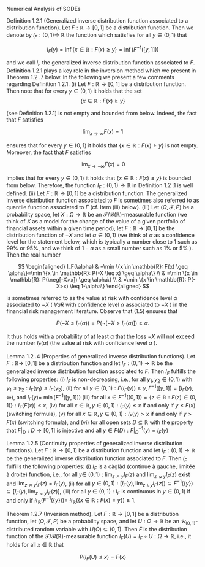 Numerical Analysis of SODEs



Definition 1.2.1 (Generalized inverse distribution function associated to a distribution function). Let $F: \mathbb{R} \rightarrow[0,1]$ be a distribution function. Then we denote by $I_F:(0,1) \rightarrow$ $\mathbb{R}$ the function which satisfies for all $y \in(0,1)$ that

$$
I_F(y)=\inf \{x \in \mathbb{R}: F(x) \geq y\}=\inf \left(F^{-1}([y, 1])\right)
$$

and we call $I_F$ the generalized inverse distribution function associated to $F$.
Definition 1.2.1 plays a key role in the inversion method which we present in Theorem 1.2 .7 below. In the following we present a few comments regarding Definition 1.2.1.
(i) Let $F: \mathbb{R} \rightarrow[0,1]$ be a distribution function. Then note that for every $y \in(0,1)$ it holds that the set
$$
\{x \in \mathbb{R}: F(x) \geq y\}
$$

(see Definition 1.2.1) is not empty and bounded from below. Indeed, the fact that $F$ satisfies

$$
\lim _{x \rightarrow \infty} F(x)=1
$$

ensures that for every $y \in(0,1)$ it holds that $\{x \in \mathbb{R}: F(x) \geq y\}$ is not empty. Moreover, the fact that $F$ satisfies

$$
\lim _{x \rightarrow-\infty} F(x)=0
$$

implies that for every $y \in(0,1)$ it holds that $\{x \in \mathbb{R}: F(x) \geq y\}$ is bounded from below. Therefore, the function $I_F:(0,1) \rightarrow \mathbb{R}$ in Definition 1.2 .1 is well defined.
(ii) Let $F: \mathbb{R} \rightarrow[0,1]$ be a distribution function. The generalized inverse distribution function associated to $F$ is sometimes also referred to as quantile function associated to $F$ (cf. Item (iii) below).
(iii) Let $(\Omega, \mathcal{F}, P)$ be a probability space, let $X: \Omega \rightarrow \mathbb{R}$ be an $\mathcal{F} / \mathcal{B}(\mathbb{R})$-measurable function (we think of $X$ as a model for the change of the value of a given portfolio of financial assets within a given time period), let $F: \mathbb{R} \rightarrow[0,1]$ be the distribution function of $-X$ and let $\alpha \in(0,1)$ (we think of $\alpha$ as a confidence level for the statement below, which is typically a number close to 1 such as $99 \%$ or $95 \%$, and we think of $1-\alpha$ as a small number such as $1 \%$ or $5 \%$ ). Then the real number

$$
\begin{aligned}
I_F(\alpha) & =\min \{x \in \mathbb{R}: F(x) \geq \alpha\}=\min \{x \in \mathbb{R}: P(-X \leq x) \geq \alpha\} \\
& =\min \{x \in \mathbb{R}: P(\neg[-X>x]) \geq \alpha\} \\
& =\min \{x \in \mathbb{R}: P(-X>x) \leq 1-\alpha\}
\end{aligned}
$$

is sometimes referred to as the value at risk with confidence level $\alpha$ associated to $-X$ ( $V a R$ with confidence level $\alpha$ associated to $-X$ ) in the financial risk management literature. Observe that (1.5) ensures that

$$
P\left(-X \leq I_F(\alpha)\right)=P\left(\neg\left[-X>I_F(\alpha)\right]\right) \geq \alpha \text {. }
$$


It thus holds with a probability of at least $\alpha$ that the loss $-X$ will not exceed the number $I_F(\alpha)$ (the value at risk with confidence level $\alpha$ ).







Lemma 1.2 .4 (Properties of generalized inverse distribution functions). Let $F: \mathbb{R} \rightarrow$ $[0,1]$ be a distribution function and let $I_F:(0,1) \rightarrow \mathbb{R}$ be the generalized inverse distribution function associated to $F$. Then $I_F$ fulfills the following properties:
(i) $I_F$ is non-decreasing, i.e., for all $y_1, y_2 \in(0,1)$ with $y_1 \leq y_2: I_F\left(y_1\right) \leq I_F\left(y_2\right)$,
(ii) for all $y \in(0,1): F\left(I_F(y)\right) \geq y, F^{-1}([y, 1])=\left[I_F(y), \infty\right)$, and $I_F(y)=$ $\min \left(F^{-1}([y, 1])\right)$
(iii) for all $x \in F^{-1}((0,1))=\{z \in \mathbb{R}: F(z) \in(0,1)\}: I_F(F(x)) \leq x$,
(iv) for all $x \in \mathbb{R}, y \in(0,1): I_F(y) \leq x$ if and only if $y \leq F(x)$ (switching formula),
(v) for all $x \in \mathbb{R}, y \in(0,1): I_F(y)>x$ if and only if $y>F(x)$ (switching formula), and
(vi) for all open sets $D \subseteq \mathbb{R}$ with the property that $\left.F\right|_D: D \rightarrow[0,1]$ is injective and all $y \in F(D):\left.F\right|_D ^{-1}(y)=I_F(y)$





Lemma 1.2.5 (Continuity properties of generalized inverse distribution functions). Let $F: \mathbb{R} \rightarrow[0,1]$ be a distribution function and let $I_F:(0,1) \rightarrow \mathbb{R}$ be the generalized inverse distribution function associated to $F$. Then $I_F$ fulfills the following properties:
(i) $I_F$ is a càglàd (continue à gauche, limitée à droite) function, i.e., for all $y \in$ $(0,1): \lim _{z \nearrow y} I_F(z)$ and $\lim _{z \searrow y} I_F(z)$ exist and $\lim _{z \nearrow y} I_F(z)=I_F(y)$,
(ii) for all $y \in(0,1):\left[I_F(y), \lim _{z \backslash y} I_F(z)\right) \subseteq F^{-1}(\{y\}) \subseteq\left[I_F(y), \lim _{z \searrow y} I_F(z)\right]$,
(iii) for all $y \in(0,1): I_F$ is continuous in $y \in(0,1)$ if and only if $\#_{\mathbb{R}}\left(F^{-1}(\{y\})\right)=$ $\#_{\mathbb{R}}(\{x \in \mathbb{R}: F(x)=y\}) \leq 1$.



Theorem 1.2.7 (Inversion method). Let $F: \mathbb{R} \rightarrow[0,1]$ be a distribution function, let $(\Omega, \mathcal{F}, P)$ be a probability space, and let $U: \Omega \rightarrow \mathbb{R}$ be an $\mathcal{U}_{(0,1)}$-distributed random variable with $U(\Omega) \subseteq(0,1)$. Then $F$ is the distribution function of the $\mathcal{F} / \mathcal{B}(\mathbb{R})$-measurable function $I_F(U)=I_F \circ U: \Omega \rightarrow \mathbb{R}$, i.e., it holds for all $x \in \mathbb{R}$ that

$$
P\left(I_F(U) \leq x\right)=F(x)
$$